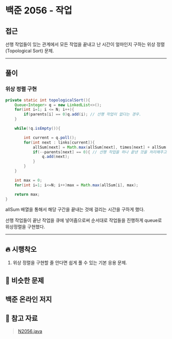 # 백준 2056 - 작업

## 접근

선행 작업들이 있는 관계에서 모든 작업을 끝내고 난 시간이 얼마인지 구하는 위상 정렬(Topological Sort) 문제.


---
## 풀이

### 위상 정렬 구현

```java
private static int topologicalSort(){
    Queue<Integer> q = new LinkedList<>();
    for(int i=1; i <= N; i++){
        if(parents[i] == 0)q.add(i); // 선행 작업이 없다는 경우.
    }

    while(!q.isEmpty()){

        int current = q.poll();
        for(int next : links[current]){
            allSum[next] = Math.max(allSum[next], times[next] + allSum[current]);
            if(--parents[next] == 0){ // 선행 작업을 하나 끝낸 것을 처리해주고, 더 이상 선행작업이 없다면 queue에 넣는다.
                q.add(next);
            }
        }
    }

    int max = 0;
    for(int i=1; i<=N; i++)max = Math.max(allSum[i], max);

    return max;
}
```

allSum 배열을 통해서 해당 구간을 끝내는 것에 걸리는 시간을 구하게 했다.

선행 작업들이 끝난 작업을 큐에 넣어줌으로써 순서대로 작업들을 진행하게 queue로 위상정렬을 구현했다. 



--- 
## 🔥 시행착오

1. 위상 정렬을 구현할 줄 안다면 쉽게 풀 수 있는 기본 응용 문제. 


## 🤭 비슷한 문제

백준 온라인 저지
- 


## 💌 참고 자료

> [N2056.java](https://github.com/Rurril/Problem-Solving/blob/Test/Problem-Solving/PS/Sort/N2056.java) 
